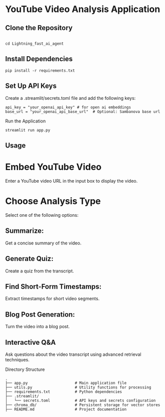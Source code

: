 # YouTube Video Analysis Application

## Clone the Repository

```

cd Lightning_fast_ai_agent
```

## Install Dependencies
```
pip install -r requirements.txt
```

## Set Up API Keys
Create a .streamlit/secrets.toml file and add the following keys:
```
api_key = "your_openai_api_key" # for open ai embeddings
base_url = "your_openai_api_base_url"  # Optional: Sambanova base url
```
Run the Application
```
streamlit run app.py
```

## Usage
# Embed YouTube Video
Enter a YouTube video URL in the input box to display the video.
# Choose Analysis Type
Select one of the following options:

## Summarize:
Get a concise summary of the video.
## Generate Quiz:
Create a quiz from the transcript.
## Find Short-Form Timestamps:
Extract timestamps for short video segments.
## Blog Post Generation: 
Turn the video into a blog post.
## Interactive Q&A
Ask questions about the video transcript using advanced retrieval techniques.


Directory Structure

```
.
├── app.py                     # Main application file
├── utils.py                   # Utility functions for processing
├── requirements.txt           # Python dependencies
├── .streamlit/
│   └── secrets.toml           # API keys and secrets configuration
├── chroma_db/                 # Persistent storage for vector stores
├── README.md                  # Project documentation

```

